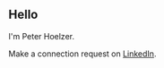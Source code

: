 ## Hello
I'm Peter Hoelzer.

Make a connection request on [LinkedIn](https://www.linkedin.com/in/peterhoelzer/).
